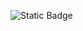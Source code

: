 ![Static Badge](https://img.shields.io/badge/%E5%89%8D%E7%AB%AF%E5%BC%80%E5%8F%91-white?style=for-the-badge&label=%E6%B7%B1%E5%9C%B3&labelColor=E34F26&color=000000)
